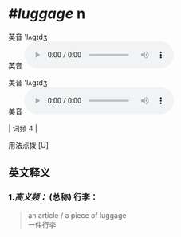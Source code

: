 # ***\#luggage*** n
英音 'lʌɡɪdʒ  
英音
<audio src="./media/luggage-B.aac" controls="controls"></audio>

美音 'lʌɡɪdʒ  
美音
<audio src="./media/luggage.aac" controls="controls"></audio>



| 词频 4 |  

用法点拨  [U]

英文释义
---
### 1.*高义频：* **(总称) 行李：**  

 > an article / a piece of luggage   
 > 一件行李    


